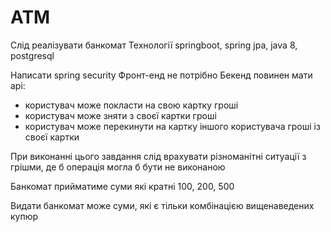 # ATM
Cлід реалізувати банкомат
Технології springboot, spring jpa, java 8, postgresql

Написати spring security
Фронт-енд не потрібно
Бекенд повинен мати api:
- користувач може покласти на свою картку гроші
- користувач може зняти з своєї картки гроші
- користувач може перекинути на картку іншого користувача гроші із своєї картки

При виконанні цього завдання слід врахувати різноманітні ситуації з грішми, де б операція могла б бути не виконаною

Банкомат прийматиме суми які кратні 100, 200, 500

Видати банкомат може суми, які є тільки комбінацією вищенаведених купюр
